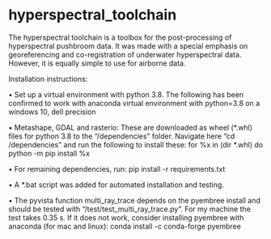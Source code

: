 # hyperspectral_toolchain

The hyperspectral toolchain is a toolbox for the post-processing of hyperspectral pushbroom data. It was made with a special emphasis on georeferencing and co-registration of underwater hyperspectral data. However, it is equally simple to use for airborne data.

Installation instructions:

•	Set up a virtual environment with python 3.8. The following has been confirmed to work with anaconda virtual environment with python=3.8 on a windows 10, dell precision

•	Metashape, GDAL and rasterio: These are downloaded as wheel (*.whl) files for python 3.8 to the “/dependencies” folder. Navigate here “cd /dependencies” and run the following to install these:
for %x in (dir *.whl) do python -m pip install %x

•	For remaining dependencies, run:
pip install -r requirements.txt

•	A *.bat script was added for automated installation and testing.

•	The pyvista function multi_ray_trace depends on the pyembree install and should be tested with “/test/test_multi_ray_trace.py”. For my machine the test takes 0.35 s. If it does not work, consider installing pyembree with anaconda (for mac and linux):
conda install -c conda-forge pyembree

